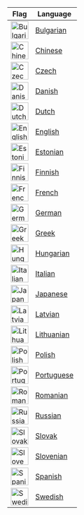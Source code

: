 |Flag|Language|
|---|---|
|<img title="Bulgarian" alt="Bulgarian" src="https://corellanstoma.github.io/Assets/languages/bulgarian.png" width="40">|[Bulgarian](.github/docs/01-readme/bulgarian.md)|
|<img title="Chinese" alt="Chinese" src="https://corellanstoma.github.io/Assets/languages/chinese.png" width="40">|[Chinese](.github/docs/01-readme/chinese.md)|
|<img title="Czech" alt="Czech" src="https://corellanstoma.github.io/Assets/languages/czech.png" width="40">|[Czech](.github/docs/01-readme/czech.md)|
|<img title="Danish" alt="Danish" src="https://corellanstoma.github.io/Assets/languages/danish.png" width="40">|[Danish](.github/docs/01-readme/danish.md)|
|<img title="" alt="Dutch" src="https://corellanstoma.github.io/Assets/languages/dutch.png" width="40">|[Dutch](.github/docs/01-readme/dutch.md)|
|<img title="" alt="English" src="https://corellanstoma.github.io/Assets/languages/english.png" width="40">|[English](readme.md)|
|<img title="" alt="Estonian" src="https://corellanstoma.github.io/Assets/languages/estonian.png" width="40">|[Estonian](.github/docs/01-readme/estonian.md)|
|<img title="" alt="Finnish" src="https://corellanstoma.github.io/Assets/languages/finnish.png" width="40">|[Finnish](.github/docs/01-readme/finnish.md)|
|<img title="" alt="French" src="https://corellanstoma.github.io/Assets/languages/french.png" width="40">|[French](.github/docs/01-readme/french.md)|
|<img title="" alt="German" src="https://corellanstoma.github.io/Assets/languages/german.png" width="40">|[German](.github/docs/01-readme/german.md)|
|<img title="" alt="Greek" src="https://corellanstoma.github.io/Assets/languages/greek.png" width="40">|[Greek](.github/docs/01-readme/greek.md)|
|<img title="" alt="Hungarian" src="https://corellanstoma.github.io/Assets/languages/hungarian.png" width="40">|[Hungarian](.github/docs/01-readme/hungarian.md)|
|<img title="" alt="Italian" src="https://corellanstoma.github.io/Assets/languages/italian.png" width="40">|[Italian](.github/docs/01-readme/italian.md)|
|<img title="Japanese" alt="Japanese" src="https://corellanstoma.github.io/Assets/languages/japanese.png" width="40">|[Japanese](.github/docs/01-readme/japanese.md)|
|<img title="" alt="Latvian" src="https://corellanstoma.github.io/Assets/languages/latvian.png" width="40">|[Latvian](.github/docs/01-readme/latvian.md)|
|<img title="" alt="Lithuanian" src="https://corellanstoma.github.io/Assets/languages/lithuanian.png" width="40">|[Lithuanian](.github/docs/01-readme/lithuanian.md)|
|<img title="" alt="Polish" src="https://corellanstoma.github.io/Assets/languages/polish.png" width="40">|[Polish](.github/docs/01-readme/polish.md)|
|<img title="" alt="Portuguese" src="https://corellanstoma.github.io/Assets/languages/portuguese.png" width="40">|[Portuguese](.github/docs/01-readme/portuguese.md)|
|<img title="" alt="Romanian" src="https://corellanstoma.github.io/Assets/languages/romanian.png" width="40">|[Romanian](.github/docs/01-readme/romanian.md)|
|<img title="" alt="Russian" src="https://corellanstoma.github.io/Assets/languages/russian.png" width="40">|[Russian](.github/docs/01-readme/russian.md)|
|<img title="" alt="Slovak" src="https://corellanstoma.github.io/Assets/languages/slovak.png" width="40">|[Slovak](.github/docs/01-readme/slovak.md)|
|<img title="" alt="Slovenian" src="https://corellanstoma.github.io/Assets/languages/slovenian.png" width="40">|[Slovenian](.github/docs/01-readme/slovenian.md)|
|<img title="" alt="Spanish" src="https://corellanstoma.github.io/Assets/languages/spanish.png" width="40">|[Spanish](.github/docs/.github/docs/01-readme/spanish.md)|
|<img title="" alt="Swedish" src="https://corellanstoma.github.io/Assets/languages/swedish.png" width="40">|[Swedish](.github/docs/01-readme/swedish.md)|
